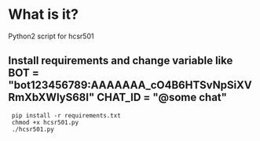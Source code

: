 What is it?
=======================

Python2 script for hcsr501


Install requirements and change variable like BOT = "bot123456789:AAAAAAA_cO4B6HTSvNpSiXVRmXbXWlyS68I" CHAT_ID = "@some chat"
----------------------
     pip install -r requirements.txt
     chmod +x hcsr501.py
     ./hcsr501.py